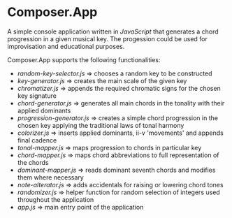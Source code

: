 # Composer.App

A simple console application written in *JavaScript* that generates a chord progression in a given musical key.
The progession could be used for improvisation and educational purposes.

Composer.App supports the following functionalities:
- *_random-key-selector.js_* => chooses a random key to be constructed
- *_key-generator.js_* => creates the main scale of the given key
- *_chromatizer.js_* => appends the required chromatic signs for the chosen key signature
- *_chord-generator.js_* => generates all main chords in the tonality with their applied dominants
- *_progression-generator.js_* => creates a simple chord progression in the chosen key applying the traditional laws of tonal harmony
- *_colorizer.js_* => inserts applied dominants, ii-v 'movements' and appends final cadence
- *_tonal-mapper.js_* => maps progression to chords in particular key
- *_chord-mapper.js_* => maps chord abbreviations to full representation of the chords
- *_dominant-mapper.js_* => reads dominant seventh chords and modifies them where necessary
- *_note-alterator.js_* => adds accidentals for raising or lowering chord tones
- *_randomizer.js_* => helper function for random selection of integers used throughout the application
- *_app.js_* => main entry point of the application
